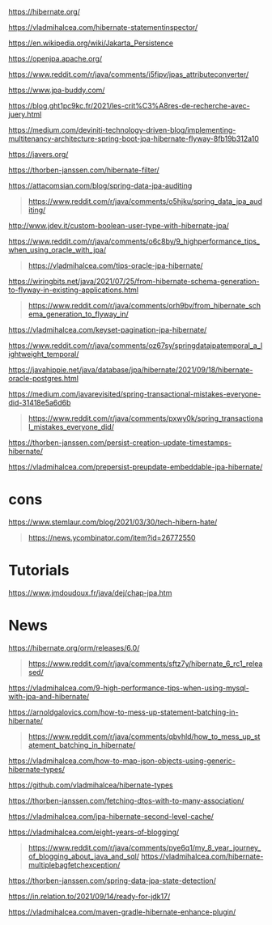 https://hibernate.org/

https://vladmihalcea.com/hibernate-statementinspector/

https://en.wikipedia.org/wiki/Jakarta_Persistence

https://openjpa.apache.org/

https://www.reddit.com/r/java/comments/i5fipv/jpas_attributeconverter/

https://www.jpa-buddy.com/

https://blog.ght1pc9kc.fr/2021/les-crit%C3%A8res-de-recherche-avec-juery.html

https://medium.com/deviniti-technology-driven-blog/implementing-multitenancy-architecture-spring-boot-jpa-hibernate-flyway-8fb19b312a10

https://javers.org/

https://thorben-janssen.com/hibernate-filter/

https://attacomsian.com/blog/spring-data-jpa-auditing
> https://www.reddit.com/r/java/comments/o5hjku/spring_data_jpa_auditing/

http://www.jdev.it/custom-boolean-user-type-with-hibernate-jpa/

https://www.reddit.com/r/java/comments/o6c8by/9_highperformance_tips_when_using_oracle_with_jpa/
> https://vladmihalcea.com/tips-oracle-jpa-hibernate/

https://wiringbits.net/java/2021/07/25/from-hibernate-schema-generation-to-flyway-in-existing-applications.html
> https://www.reddit.com/r/java/comments/orh9bv/from_hibernate_schema_generation_to_flyway_in/

https://vladmihalcea.com/keyset-pagination-jpa-hibernate/

https://www.reddit.com/r/java/comments/oz67sy/springdatajpatemporal_a_lightweight_temporal/

https://javahippie.net/java/database/jpa/hibernate/2021/09/18/hibernate-oracle-postgres.html

https://medium.com/javarevisited/spring-transactional-mistakes-everyone-did-31418e5a6d6b
> https://www.reddit.com/r/java/comments/pxwy0k/spring_transactional_mistakes_everyone_did/

https://thorben-janssen.com/persist-creation-update-timestamps-hibernate/

https://vladmihalcea.com/prepersist-preupdate-embeddable-jpa-hibernate/

# cons
https://www.stemlaur.com/blog/2021/03/30/tech-hibern-hate/
> https://news.ycombinator.com/item?id=26772550

# Tutorials

https://www.jmdoudoux.fr/java/dej/chap-jpa.htm

# News
https://hibernate.org/orm/releases/6.0/
> https://www.reddit.com/r/java/comments/sftz7y/hibernate_6_rc1_released/

https://vladmihalcea.com/9-high-performance-tips-when-using-mysql-with-jpa-and-hibernate/

https://arnoldgalovics.com/how-to-mess-up-statement-batching-in-hibernate/
> https://www.reddit.com/r/java/comments/qbvhld/how_to_mess_up_statement_batching_in_hibernate/

https://vladmihalcea.com/how-to-map-json-objects-using-generic-hibernate-types/

https://github.com/vladmihalcea/hibernate-types

https://thorben-janssen.com/fetching-dtos-with-to-many-association/

https://vladmihalcea.com/jpa-hibernate-second-level-cache/

https://vladmihalcea.com/eight-years-of-blogging/
> https://www.reddit.com/r/java/comments/pye6q1/my_8_year_journey_of_blogging_about_java_and_sql/
> https://vladmihalcea.com/hibernate-multiplebagfetchexception/

https://thorben-janssen.com/spring-data-jpa-state-detection/

https://in.relation.to/2021/09/14/ready-for-jdk17/

https://vladmihalcea.com/maven-gradle-hibernate-enhance-plugin/
